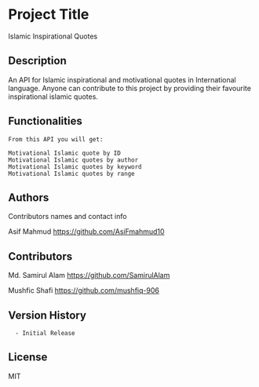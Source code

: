# Project Title

Islamic Inspirational Quotes <API/>

## Description

An API for Islamic inspirational and motivational quotes in International language.
Anyone can contribute to this project by providing their favourite inspirational islamic quotes.

## Functionalities

    From this API you will get:

    Motivational Islamic quote by ID
    Motivational Islamic quotes by author
    Motivational Islamic quotes by keyword
    Motivational Islamic quotes by range

## Authors

Contributors names and contact info

Asif Mahmud
https://github.com/AsiFmahmud10

## Contributors

Md. Samirul Alam
https://github.com/SamirulAlam

Mushfic Shafi
https://github.com/mushfiq-906

## Version History

      - Initial Release

## License

MIT
